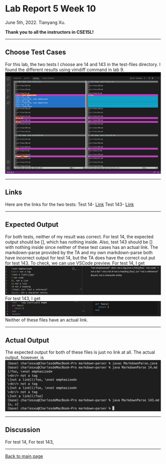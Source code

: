 # Lab Report 5 Week 10
June 5th, 2022. Tianyang Xu. 

**Thank you to all the instructors in CSE15L!**

--- 

## Choose Test Cases
For this lab, the two tests I choose are 14 and 143 in the test-files directory.
I found the different results using vimdiff command in lab 9. 
![Image](lab5-1.png)

---

## Links
Here are the links for the two tests:
Test 14- [Link](https://github.com/nidhidhamnani/markdown-parser/blob/main/test-files/14.md)
Test 143- [Link](https://github.com/nidhidhamnani/markdown-parser/blob/main/test-files/143.md)

---

## Expected Output
For both tests, neither of my result was correct. For test 14, the expected output should be [], which has nothing inside. Also, test 143 should be [] with nothing inside since neither of these test cases has an actual link. The markdown-parse provided by the TA and my own markdown-parse both have incorrect output for test 14, but the TA does have the correct out put for test 143. To check, we can use VSCode preview.
For test 14, I get ![Image](lab5-14.png)
For test 143, I get ![Image](lab5-143.png)
Neither of these files have an actual link. 

---

## Actual Output
The expected output for both of these files is just no link at all. 
The actual output, however, is ![Image](lab5-actual1.png)

---

## Discussion
For test 14,
For test 143,

---

[Back to main page](https://char15xu.github.io/cse15l-lab-reports/)